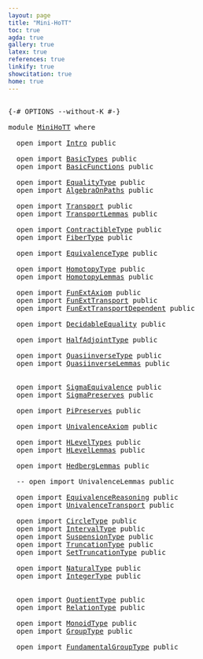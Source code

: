 ```yaml
---
layout: page
title: "Mini-HoTT"
toc: true
agda: true
gallery: true
latex: true
references: true
linkify: true
showcitation: true
home: true
---
```



<pre class="Agda">

<a id="165" class="Symbol">{-#</a> <a id="169" class="Keyword">OPTIONS</a> <a id="177" class="Pragma">--without-K</a> <a id="189" class="Symbol">#-}</a>

<a id="194" class="Keyword">module</a> <a id="201" href="MiniHoTT.html" class="Module">MiniHoTT</a> <a id="210" class="Keyword">where</a>

  <a id="219" class="Keyword">open</a> <a id="224" class="Keyword">import</a> <a id="231" href="Intro.html" class="Module">Intro</a> <a id="237" class="Keyword">public</a>

  <a id="247" class="Keyword">open</a> <a id="252" class="Keyword">import</a> <a id="259" href="BasicTypes.html" class="Module">BasicTypes</a> <a id="270" class="Keyword">public</a>
  <a id="279" class="Keyword">open</a> <a id="284" class="Keyword">import</a> <a id="291" href="BasicFunctions.html" class="Module">BasicFunctions</a> <a id="306" class="Keyword">public</a>

  <a id="316" class="Keyword">open</a> <a id="321" class="Keyword">import</a> <a id="328" href="EqualityType.html" class="Module">EqualityType</a> <a id="341" class="Keyword">public</a>
  <a id="350" class="Keyword">open</a> <a id="355" class="Keyword">import</a> <a id="362" href="AlgebraOnPaths.html" class="Module">AlgebraOnPaths</a> <a id="377" class="Keyword">public</a>

  <a id="387" class="Keyword">open</a> <a id="392" class="Keyword">import</a> <a id="399" href="Transport.html" class="Module">Transport</a> <a id="409" class="Keyword">public</a>
  <a id="418" class="Keyword">open</a> <a id="423" class="Keyword">import</a> <a id="430" href="TransportLemmas.html" class="Module">TransportLemmas</a> <a id="446" class="Keyword">public</a>

  <a id="456" class="Keyword">open</a> <a id="461" class="Keyword">import</a> <a id="468" href="ContractibleType.html" class="Module">ContractibleType</a> <a id="485" class="Keyword">public</a>
  <a id="494" class="Keyword">open</a> <a id="499" class="Keyword">import</a> <a id="506" href="FiberType.html" class="Module">FiberType</a> <a id="516" class="Keyword">public</a>

  <a id="526" class="Keyword">open</a> <a id="531" class="Keyword">import</a> <a id="538" href="EquivalenceType.html" class="Module">EquivalenceType</a> <a id="554" class="Keyword">public</a>

  <a id="564" class="Keyword">open</a> <a id="569" class="Keyword">import</a> <a id="576" href="HomotopyType.html" class="Module">HomotopyType</a> <a id="589" class="Keyword">public</a>
  <a id="598" class="Keyword">open</a> <a id="603" class="Keyword">import</a> <a id="610" href="HomotopyLemmas.html" class="Module">HomotopyLemmas</a> <a id="625" class="Keyword">public</a>

  <a id="635" class="Keyword">open</a> <a id="640" class="Keyword">import</a> <a id="647" href="FunExtAxiom.html" class="Module">FunExtAxiom</a> <a id="659" class="Keyword">public</a>
  <a id="668" class="Keyword">open</a> <a id="673" class="Keyword">import</a> <a id="680" href="FunExtTransport.html" class="Module">FunExtTransport</a> <a id="696" class="Keyword">public</a>
  <a id="705" class="Keyword">open</a> <a id="710" class="Keyword">import</a> <a id="717" href="FunExtTransportDependent.html" class="Module">FunExtTransportDependent</a> <a id="742" class="Keyword">public</a>

  <a id="752" class="Keyword">open</a> <a id="757" class="Keyword">import</a> <a id="764" href="DecidableEquality.html" class="Module">DecidableEquality</a> <a id="782" class="Keyword">public</a>

  <a id="792" class="Keyword">open</a> <a id="797" class="Keyword">import</a> <a id="804" href="HalfAdjointType.html" class="Module">HalfAdjointType</a> <a id="820" class="Keyword">public</a>

  <a id="830" class="Keyword">open</a> <a id="835" class="Keyword">import</a> <a id="842" href="QuasiinverseType.html" class="Module">QuasiinverseType</a> <a id="859" class="Keyword">public</a>
  <a id="868" class="Keyword">open</a> <a id="873" class="Keyword">import</a> <a id="880" href="QuasiinverseLemmas.html" class="Module">QuasiinverseLemmas</a> <a id="899" class="Keyword">public</a>


  <a id="910" class="Keyword">open</a> <a id="915" class="Keyword">import</a> <a id="922" href="SigmaEquivalence.html" class="Module">SigmaEquivalence</a> <a id="939" class="Keyword">public</a>
  <a id="948" class="Keyword">open</a> <a id="953" class="Keyword">import</a> <a id="960" href="SigmaPreserves.html" class="Module">SigmaPreserves</a> <a id="975" class="Keyword">public</a>

  <a id="985" class="Keyword">open</a> <a id="990" class="Keyword">import</a> <a id="997" href="PiPreserves.html" class="Module">PiPreserves</a> <a id="1009" class="Keyword">public</a>

  <a id="1019" class="Keyword">open</a> <a id="1024" class="Keyword">import</a> <a id="1031" href="UnivalenceAxiom.html" class="Module">UnivalenceAxiom</a> <a id="1047" class="Keyword">public</a>

  <a id="1057" class="Keyword">open</a> <a id="1062" class="Keyword">import</a> <a id="1069" href="HLevelTypes.html" class="Module">HLevelTypes</a> <a id="1081" class="Keyword">public</a>
  <a id="1090" class="Keyword">open</a> <a id="1095" class="Keyword">import</a> <a id="1102" href="HLevelLemmas.html" class="Module">HLevelLemmas</a> <a id="1115" class="Keyword">public</a>

  <a id="1125" class="Keyword">open</a> <a id="1130" class="Keyword">import</a> <a id="1137" href="HedbergLemmas.html" class="Module">HedbergLemmas</a> <a id="1151" class="Keyword">public</a>

  <a id="1161" class="Comment">-- open import UnivalenceLemmas public</a>

  <a id="1203" class="Keyword">open</a> <a id="1208" class="Keyword">import</a> <a id="1215" href="EquivalenceReasoning.html" class="Module">EquivalenceReasoning</a> <a id="1236" class="Keyword">public</a>
  <a id="1245" class="Keyword">open</a> <a id="1250" class="Keyword">import</a> <a id="1257" href="UnivalenceTransport.html" class="Module">UnivalenceTransport</a> <a id="1277" class="Keyword">public</a>

  <a id="1287" class="Keyword">open</a> <a id="1292" class="Keyword">import</a> <a id="1299" href="CircleType.html" class="Module">CircleType</a> <a id="1310" class="Keyword">public</a>
  <a id="1319" class="Keyword">open</a> <a id="1324" class="Keyword">import</a> <a id="1331" href="IntervalType.html" class="Module">IntervalType</a> <a id="1344" class="Keyword">public</a>
  <a id="1353" class="Keyword">open</a> <a id="1358" class="Keyword">import</a> <a id="1365" href="SuspensionType.html" class="Module">SuspensionType</a> <a id="1380" class="Keyword">public</a>
  <a id="1389" class="Keyword">open</a> <a id="1394" class="Keyword">import</a> <a id="1401" href="TruncationType.html" class="Module">TruncationType</a> <a id="1416" class="Keyword">public</a>
  <a id="1425" class="Keyword">open</a> <a id="1430" class="Keyword">import</a> <a id="1437" href="SetTruncationType.html" class="Module">SetTruncationType</a> <a id="1455" class="Keyword">public</a>

  <a id="1465" class="Keyword">open</a> <a id="1470" class="Keyword">import</a> <a id="1477" href="NaturalType.html" class="Module">NaturalType</a> <a id="1489" class="Keyword">public</a>
  <a id="1498" class="Keyword">open</a> <a id="1503" class="Keyword">import</a> <a id="1510" href="IntegerType.html" class="Module">IntegerType</a> <a id="1522" class="Keyword">public</a>


  <a id="1533" class="Keyword">open</a> <a id="1538" class="Keyword">import</a> <a id="1545" href="QuotientType.html" class="Module">QuotientType</a> <a id="1558" class="Keyword">public</a>
  <a id="1567" class="Keyword">open</a> <a id="1572" class="Keyword">import</a> <a id="1579" href="RelationType.html" class="Module">RelationType</a> <a id="1592" class="Keyword">public</a>

  <a id="1602" class="Keyword">open</a> <a id="1607" class="Keyword">import</a> <a id="1614" href="MonoidType.html" class="Module">MonoidType</a> <a id="1625" class="Keyword">public</a>
  <a id="1634" class="Keyword">open</a> <a id="1639" class="Keyword">import</a> <a id="1646" href="GroupType.html" class="Module">GroupType</a> <a id="1656" class="Keyword">public</a>

  <a id="1666" class="Keyword">open</a> <a id="1671" class="Keyword">import</a> <a id="1678" href="FundamentalGroupType.html" class="Module">FundamentalGroupType</a> <a id="1699" class="Keyword">public</a>

</pre>
